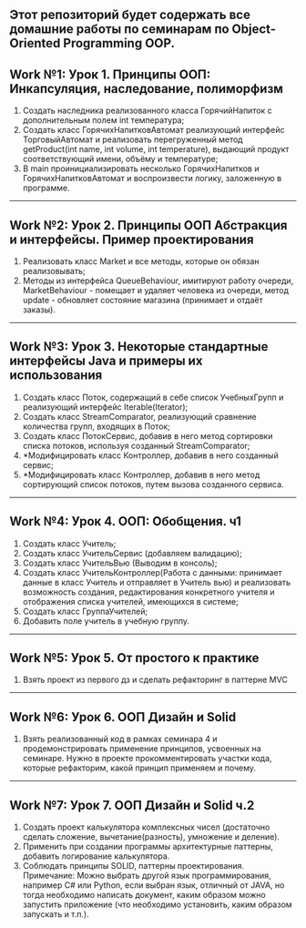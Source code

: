 Этот репозиторий будет содержать все домашние работы по семинарам по Object-Oriented Programming OOP.
--------
Work №1: Урок 1. Принципы ООП: Инкапсуляция, наследование, полиморфизм
--------

 1. Создать наследника реализованного класса ГорячийНапиток с дополнительным полем int температура;
 2. Создать класс ГорячихНапитковАвтомат реализующий интерфейс ТорговыйАвтомат и реализовать перегруженный метод getProduct(int name, int volume, int temperature), выдающий продукт соответствующий имени, объёму и температуре;
 3. В main проинициализировать несколько ГорячихНапитков и ГорячихНапитковАвтомат и воспроизвести логику, заложенную в программе.

--------
Work №2: Урок 2. Принципы ООП Абстракция и интерфейсы. Пример проектирования
--------

1. Реализовать класс Market и все методы, которые он обязан реализовывать;
2. Методы из интерфейса QueueBehaviour, имитируют работу очереди, MarketBehaviour - помещает и удаляет человека из очереди, метод update - обновляет состояние магазина (принимает и отдаёт заказы).

--------
Work №3: Урок 3. Некоторые стандартные интерфейсы Java и примеры их использования
--------

1. Создать класс Поток, содержащий в себе список УчебныхГрупп и реализующий интерфейс Iterable(Iterator);
2. Создать класс StreamComparator, реализующий сравнение количества групп, входящих в Поток;
3. Создать класс ПотокСервис, добавив в него метод сортировки списка потоков, используя созданный StreamComparator;
4. *Модифицировать класс Контроллер, добавив в него созданный сервис;
5. *Модифицировать класс Контроллер, добавив в него метод сортирующий список потоков, путем вызова созданного сервиса.

--------
Work №4: Урок 4. ООП: Обобщения. ч1
--------

1. Создать класс Учитель;
2. Создать класс УчительСервис (добавляем валидацию);
3. Создать класс УчительВью (Выводим в консоль);
4. Создать класс УчительКонтроллер(Работа с данными: принимает данные в класс Учитель и отправляет в Учитель вью) и реализовать возможность создания, редактирования конкретного учителя и отображения списка учителей, имеющихся в системе;
5. Создать класс ГруппаУчителей;
6. Добавить поле учитель в учебную группу.

--------
Work №5: Урок 5. От простого к практике
--------

1. Взять проект из первого дз и сделать рефакторинг в паттерне MVC

--------
Work №6: Урок 6. ООП Дизайн и Solid
--------

1. Взять реализованный код в рамках семинара 4 и продемонстрировать применение принципов, усвоенных на семинаре. Нужно в проекте прокомментировать участки кода, которые рефакторим, какой принцип применяем и почему.

--------
Work №7: Урок 7. ООП Дизайн и Solid ч.2
--------

1. Создать проект калькулятора комплексных чисел (достаточно сделать сложение, вычетание(разность), умножение и деление).
2. Применить при создании программы архитектурные паттерны, добавить логирование калькулятора.
3. Соблюдать принципы SOLID, паттерны проектирования.
Примечание: Можно выбрать другой язык программирования, например C# или Python, если выбран язык, отличный от JAVA, но тогда необходимо написать документ, каким образом можно запустить приложение (что необходимо установить, каким образом запускать и т.п.).
